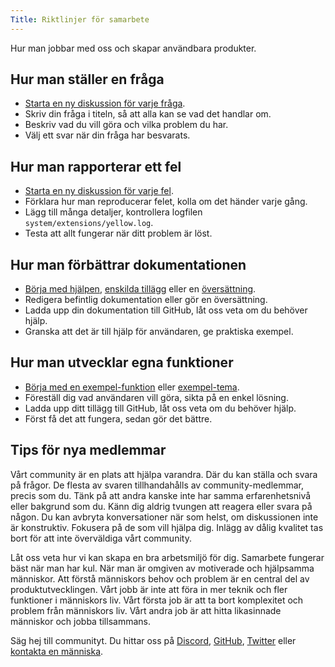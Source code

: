 ```yaml
---
Title: Riktlinjer för samarbete
---
```

Hur man jobbar med oss och skapar användbara produkter.

## Hur man ställer en fråga

* [Starta en ny diskussion för varje fråga](https://github.com/datenstrom/yellow/discussions).
* Skriv din fråga i titeln, så att alla kan se vad det handlar om.
* Beskriv vad du vill göra och vilka problem du har.
* Välj ett svar när din fråga har besvarats.

## Hur man rapporterar ett fel

* [Starta en ny diskussion för varje fel](https://github.com/datenstrom/yellow/discussions).
* Förklara hur man reproducerar felet, kolla om det händer varje gång.  
* Lägg till många detaljer, kontrollera logfilen `system/extensions/yellow.log`.
* Testa att allt fungerar när ditt problem är löst. 

## Hur man förbättrar dokumentationen

* [Börja med hjälpen](https://github.com/datenstrom/yellow-extensions/tree/master/source/help/README-sv.md), [enskilda tillägg](https://github.com/datenstrom/yellow-extensions/tree/master/README-sv.md) eller en [översättning](https://github.com/datenstrom/yellow-extensions/blob/master/source/swedish/swedish.txt).
* Redigera befintlig dokumentation eller gör en översättning.
* Ladda upp din dokumentation till GitHub, låt oss veta om du behöver hjälp.
* Granska att det är till hjälp för användaren, ge praktiska exempel.

## Hur man utvecklar egna funktioner

* [Börja med en exempel-funktion](https://github.com/schulle4u/yellow-extension-helloworld) eller [exempel-tema](https://github.com/schulle4u/yellow-extension-basic).
* Föreställ dig vad användaren vill göra, sikta på en enkel lösning.
* Ladda upp ditt tillägg till GitHub, låt oss veta om du behöver hjälp.
* Först få det att fungera, sedan gör det bättre. 

## Tips för nya medlemmar

Vårt community är en plats att hjälpa varandra. Där du kan ställa och svara på frågor. De flesta av svaren tillhandahålls av community-medlemmar, precis som du. Tänk på att andra kanske inte har samma erfarenhetsnivå eller bakgrund som du. Känn dig aldrig tvungen att reagera eller svara på någon. Du kan avbryta konversationer när som helst, om diskussionen inte är konstruktiv. Fokusera på de som vill hjälpa dig. Inlägg av dålig kvalitet tas bort för att inte överväldiga vårt community. 

Låt oss veta hur vi kan skapa en bra arbetsmiljö för dig. Samarbete fungerar bäst när man har kul. När man är omgiven av motiverade och hjälpsamma människor. Att förstå människors behov och problem är en central del av produktutvecklingen. Vårt jobb är inte att föra in mer teknik och fler funktioner i människors liv. Vårt första job är att ta bort komplexitet och problem från människors liv. Vårt andra job är att hitta likasinnade människor och jobba tillsammans. 

Säg hej till communityt. Du hittar oss på [Discord](https://discord.gg/NYvTETsHS9), [GitHub](https://github.com/datenstrom), [Twitter](https://twitter.com/datendeveloper) eller [kontakta en människa](https://datenstrom.se/sv/contact/).
